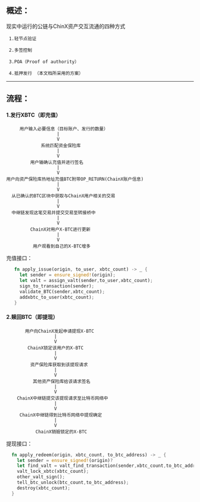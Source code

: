 ## 概述：

现实中运行的公链与ChinX资产交互流通的四种方式

     1.轻节点验证
     
     2.多签控制
     
     3.POA（Proof of authority）
     
     4.抵押发行 （本文档所采用的方案）
     

--------------------

## 流程：

#### 1.发行XBTC（即充值）

         用户输入必要信息（目标账户、发行的数量）
                       |
                       V
                 系统匹配资金保险库
                       |
                       V
             用户输确认充值并进行签名
                       |
                       V
    用户向资产保险库热地址充值BTC附带OP_RETURN(ChainX账户信息)
                       |
                       V
      从已确认的BTC区块中获取与ChainX用户相关的交易
                       |
                       V
      中继链发现这笔交易并提交交易至转接桥中
                       |
                       V
             ChainX对用户X-BTC进行更新
                       |
                       V
              用户观看到自己的X-BTC增多
              
  充值接口：
  ```rust
     fn apply_issue(origin, to_user, xbtc_count) -> _ {
       let sender = ensure_signed!(origin);
       let valt = assign_valt(sender,to_user,xbtc_count);
       sign_to_transaction(sender);
       validate_BTC(sender,xbtc_count);
       addxbtc_to_user(xbtc_count);
     }
   ```

#### 2.赎回BTC（即提现）

           用户向ChainX发起申请提现X-BTC
                      |
                      V
            ChainX锁定该用户的X-BTC
                      |
                      V
             资产保险库获取到该提现请求
                      |
                      V
              其他资产保险库给该请求签名
                      |
                      V
        ChainX中继链提交该提现请求至比特币网络中
                      |
                      V
         ChainX中继链得到比特币网络中提现确定
                      |
                      V
               ChainX销毁锁定的X-BTC
    
   提现接口：
   ```rust
     fn apply_redeem(origin, xbtc_count, to_btc_address) -> _ {
       let sender = ensure_signed!(origin)?
       let find_valt = valt_find_transaction(sender,xbtc_count,to_btc_address);
       valt_lock_xbtc(xbtc_count);
       other_valt_sign();
       tell_btc_unlock(btc_count,to_btc_address);
       destroy(xbtc_count);
     }
   ```
             
    
             
             
             
             
             
